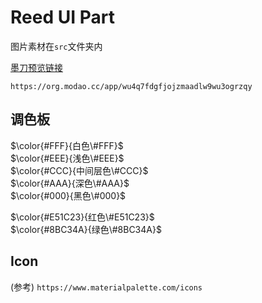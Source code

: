 # Reed UI Part

图片素材在`src`文件夹内  
  
[墨刀预览链接](https://org.modao.cc/app/wu4q7fdgfjojzmaadlw9wu3ogrzqy "悬停展示")  

`https://org.modao.cc/app/wu4q7fdgfjojzmaadlw9wu3ogrzqy`  

## 调色板

$\color{#FFF}{白色\#FFF}$  
$\color{#EEE}{浅色\#EEE}$  
$\color{#CCC}{中间层色\#CCC}$  
$\color{#AAA}{深色\#AAA}$  
$\color{#000}{黑色\#000}$  

$\color{#E51C23}{红色\#E51C23}$  
$\color{#8BC34A}{绿色\#8BC34A}$  

## Icon  

(参考)
`https://www.materialpalette.com/icons`  
